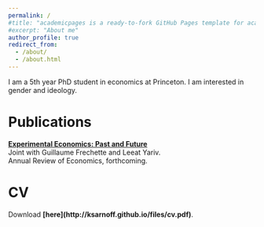 ```yaml
---
permalink: /
#title: "academicpages is a ready-to-fork GitHub Pages template for academic personal websites"
#excerpt: "About me"
author_profile: true
redirect_from: 
  - /about/
  - /about.html
---
```


I am a 5th year PhD student in economics at Princeton. I am interested in gender and ideology.

<h1> Publications </h1>

<b>[Experimental Economics: Past and Future](http://ksarnoff.github.io/files/annRevExp.pdf)</b> <br>
Joint with Guillaume Frechette and Leeat Yariv.  <br>
Annual Review of Economics, forthcoming. <br>


<h1> CV </h1>
Download <b>[here](http://ksarnoff.github.io/files/cv.pdf)</b>.

